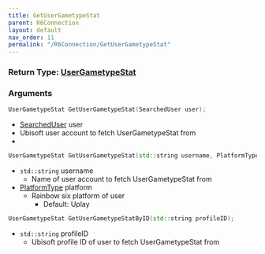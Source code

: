 ```yaml
---
title: GetUserGametypeStat
parent: R6Connection
layout: default
nav_order: 11
permalink: "/R6Connection/GetUserGametypeStat"
---
```


### Return Type: [UserGametypeStat](/Types/UserGametypeStat)

### Arguments 
```cpp 
UserGametypeStat GetUserGametypeStat(SearchedUser user);
```
* [SearchedUser](/Types/SearchedUser) user
 * Ubisoft user account to fetch UserGametypeStat from
* 
 
```cpp
UserGametypeStat GetUserGametypeStat(std::string username, PlatformType platform = PlatformType::Uplay);
```
* `std::string` username
	* Name of user account to fetch UserGametypeStat from
* [PlatformType](/Types/PlatformType) platform
	* Rainbow six platform of user
		* Default: Uplay

```cpp
UserGametypeStat GetUserGametypeStatByID(std::string profileID);
```
* `std::string` profileID
	* Ubisoft profile ID of user to fetch UserGametypeStat from